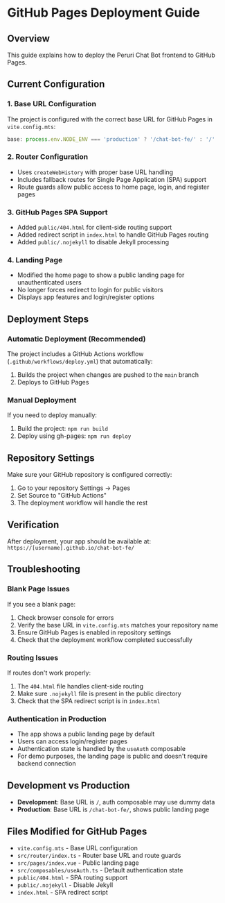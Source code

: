 # GitHub Pages Deployment Guide

## Overview
This guide explains how to deploy the Peruri Chat Bot frontend to GitHub Pages.

## Current Configuration

### 1. Base URL Configuration
The project is configured with the correct base URL for GitHub Pages in `vite.config.mts`:
```typescript
base: process.env.NODE_ENV === 'production' ? '/chat-bot-fe/' : '/'
```

### 2. Router Configuration
- Uses `createWebHistory` with proper base URL handling
- Includes fallback routes for Single Page Application (SPA) support
- Route guards allow public access to home page, login, and register pages

### 3. GitHub Pages SPA Support
- Added `public/404.html` for client-side routing support
- Added redirect script in `index.html` to handle GitHub Pages routing
- Added `public/.nojekyll` to disable Jekyll processing

### 4. Landing Page
- Modified the home page to show a public landing page for unauthenticated users
- No longer forces redirect to login for public visitors
- Displays app features and login/register options

## Deployment Steps

### Automatic Deployment (Recommended)
The project includes a GitHub Actions workflow (`.github/workflows/deploy.yml`) that automatically:
1. Builds the project when changes are pushed to the `main` branch
2. Deploys to GitHub Pages

### Manual Deployment
If you need to deploy manually:
1. Build the project: `npm run build`
2. Deploy using gh-pages: `npm run deploy`

## Repository Settings
Make sure your GitHub repository is configured correctly:

1. Go to your repository Settings → Pages
2. Set Source to "GitHub Actions" 
3. The deployment workflow will handle the rest

## Verification
After deployment, your app should be available at:
`https://[username].github.io/chat-bot-fe/`

## Troubleshooting

### Blank Page Issues
If you see a blank page:
1. Check browser console for errors
2. Verify the base URL in `vite.config.mts` matches your repository name
3. Ensure GitHub Pages is enabled in repository settings
4. Check that the deployment workflow completed successfully

### Routing Issues
If routes don't work properly:
1. The `404.html` file handles client-side routing
2. Make sure `.nojekyll` file is present in the public directory
3. Check that the SPA redirect script is in `index.html`

### Authentication in Production
- The app shows a public landing page by default
- Users can access login/register pages
- Authentication state is handled by the `useAuth` composable
- For demo purposes, the landing page is public and doesn't require backend connection

## Development vs Production
- **Development**: Base URL is `/`, auth composable may use dummy data
- **Production**: Base URL is `/chat-bot-fe/`, shows public landing page

## Files Modified for GitHub Pages
- `vite.config.mts` - Base URL configuration
- `src/router/index.ts` - Router base URL and route guards
- `src/pages/index.vue` - Public landing page
- `src/composables/useAuth.ts` - Default authentication state
- `public/404.html` - SPA routing support
- `public/.nojekyll` - Disable Jekyll
- `index.html` - SPA redirect script
